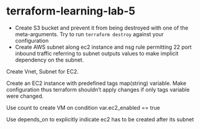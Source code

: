 # terraform-learning-lab-5
- Create S3 bucket and prevent it from being destroyed with one of the meta-arguments. Try to run `terraform destroy` against your configuration 
- Create AWS subnet along ec2 instance and nsg rule permitting 22 port inbound traffic referring to subnet outputs values to make implicit dependency on the subnet.

Create Vnet, Subnet for EC2.

Create an EC2 instance with predefined tags map(string) variable. Make configuration thus terraform shouldn’t apply changes if only tags variable were  changed.

Use count to create VM on condition var.ec2_enabled == true

Use depends_on to explicitly indicate ec2 has to be created after its subnet

